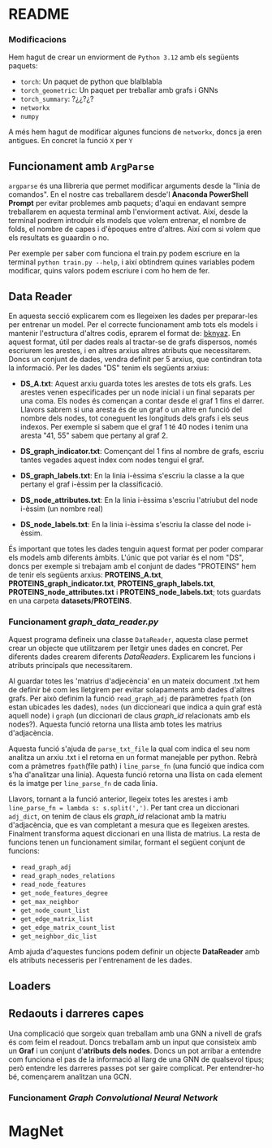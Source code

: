 # README




### Modificacions

Hem hagut de crear un enviorment de `Python 3.12` amb els següents paquets:

-   `torch`: Un paquet de python que blalblabla
-   `torch_geometric`: Un paquet per treballar amb grafs i GNNs
-   `torch_summary`: ?¿¿?¿?
-   `networkx` 
-   `numpy`

A més hem hagut de modificar algunes funcions de `networkx`, doncs ja eren antigues. En concret la funció `X` per `Y`

## Funcionament amb `ArgParse` 

`argparse` és una llibreria que permet modificar arguments desde la "linia de comandos". En el nostre cas treballarem desde'l **Anaconda PowerShell Prompt** per evitar problemes amb paquets; d'aqui en endavant sempre treballarem en aquesta terminal amb l'enviorment activat. Així, desde la terminal podrem introduir els models que volem entrenar, el nombre de folds,  el nombre de capes i d'èpoques entre d'altres. Així com si volem que els resultats es guaardin o no.

Per exemple per saber com funciona el train.py podem escriure en la terminal `python train.py --help`, i així obtindrem quines variables podem modificar, quins valors podem escriure i com ho hem de fer.

## Data Reader

En aquesta secció explicarem com es llegeixen les dades per preparar-les per entrenar un model. Per el correcte funcionament amb tots els models i mantenir l'estructura d'altres codis, eprarem el format de: [bknyaz](https://github.com/bknyaz/graph_nn). En aquest format, útil per dades reals al tractar-se de grafs dispersos, només escriurem les arestes, i en altres arxius altres atributs que necessitarem. Doncs un conjunt de dades, vendra definit per 5 arxius, que contindran tota la informació. Per les dades "DS" tenim els següents arxius:

-   **DS_A.txt**: Aquest arxiu guarda totes les arestes de tots els grafs. Les arestes venen especificades per un node inicial i un final separats per una coma. Els nodes és començan a contar desde el graf 1 fins el darrer. Llavors sabrem si una aresta és de un graf o un altre en funció del nombre dels nodes, tot coneguent les longituds dels grafs i els seus indexos. Per exemple si sabem que el graf 1 té 40 nodes i tenim una aresta "41, 55" sabem que pertany al graf 2.

-   **DS_graph_indicator.txt**: Començant del 1 fins al nombre de grafs, escriu tantes vegades aquest index com nodes tengui el graf. 

-   **DS_graph_labels.txt**: En la linia i-èssima s'escriu la classe a la que pertany el graf i-èssim per la classificació.

-   **DS_node_attributes.txt**: En la linia i-èssima s'escriu l'atriubut del node i-èssim (un nombre real)

-   **DS_node_labels.txt**: En la linia i-èssima s'escriu la classe del node i-èssim.

És important que totes les dades tenguin aquest format per poder comparar els models amb diferents àmbits. L'únic que pot variar és el nom "DS", doncs per exemple si trebajam amb el conjunt de dades "PROTEINS" hem de tenir els següents arxius:
**PROTEINS_A.txt**, **PROTEINS_graph_indicator.txt**, **PROTEINS_graph_labels.txt**, **PROTEINS_node_attributes.txt** i **PROTEINS_node_labels.txt**; tots guardats en una carpeta **datasets/PROTEINS**.

### Funcionament *graph_data_reader.py*

Aquest programa defineix una classe `DataReader`, aquesta clase permet crear un objecte que utilitzarem per lletgir  unes dades en concret. Per diferents dades crearem diferents *DataReaders*. Explicarem les funcions i atributs principals que necessitarem.

Al guardar totes les 'matrius d'adjecència' en un mateix document .txt hem de definir bé com les lletgirem per evitar solapaments amb dades d'altres grafs. Per això definim la funció `read_graph_adj` de paràmetres `fpath` (on estan ubicades les dades), `nodes` (un diccioneari que indica a quin graf està aquell node) i `graph` (un diccionari de claus *graph_id* relacionats amb els nodes?). Aquesta funció retorna una llista amb totes les matrius d'adjacència. 

Aquesta funció s'ajuda de `parse_txt_file` la qual com indica el seu nom analitza un arxiu .txt i el retorna en un format manejable per python. Rebrà com a pràmetres `fpath`(file path) i `line_parse_fn` (una funció que indica com s'ha d'analitzar una linia). Aquesta funció retorna una llista on cada element és la imatge per `line_parse_fn` de cada linia. 

Llavors, tornant a la funció anterior, llegeix totes les arestes i amb `line_parse_fn = lambda s: s.split(',')`. Per tant crea un diccionari `adj_dict`, on tenim de claus els *graph_id* relacionat amb la matriu d'adjacència, que es van completant a mesura que es llegeixen arestes. Finalment transforma aquest diccionari en una llista de matrius. La resta de funcions tenen un funcionament similar, formant el següent conjunt de funcions:

-   `read_graph_adj`
-   `read_graph_nodes_relations`
-   `read_node_features`
-   `get_node_features_degree`
-   `get_max_neighbor`
-   `get_node_count_list`
-   `get_edge_matrix_list`
-   `get_edge_matrix_count_list`
-   `get_neighbor_dic_list`

Amb ajuda d'aquestes funcions podem definir un objecte **DataReader** amb els atributs necesseris per l'entrenament de les dades. 

## Loaders 
## Redaouts i darreres capes

Una complicació que sorgeix quan treballam amb una GNN a nivell de grafs és com feim el readout. Doncs treballam amb un input que consisteix amb un **Graf** i un conjunt d'**atributs dels nodes**. Doncs un pot arribar a entendre com funciona el pas de la informació al llarg de una GNN de qualsevol tipus; però entendre les darreres passes pot ser gaire complicat. Per entendrer-ho bé, començarem analitzan una GCN.

### Funcionament *Graph Convolutional Neural Network*

# MagNet